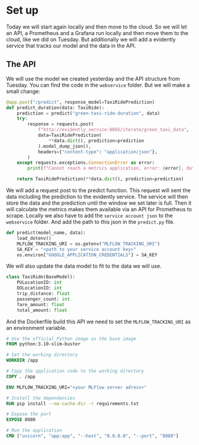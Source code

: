 # Set up

Today we will start again locally and then move to the cloud. So we will let an API, a Prometheus and a Grafana run locally and then move them to the cloud, like we did on Tuesday. But additionally we will add a evidently service that tracks our model and the data in the API.

## The API

We will use the model we created yesterday and the API structure from Tuesday. You can find the code in the `webservice` folder. But we will make a small change:

```python
@app.post("/predict", response_model=TaxiRidePrediction)
def predict_duration(data: TaxiRide):
    prediction = predict("green-taxi-ride-duration", data)
    try:
        response = requests.post(
            f"http://evidently_service:8085/iterate/green_taxi_data",
            data=TaxiRidePrediction(
                **data.dict(), prediction=prediction
            ).model_dump_json(),
            headers={"content-type": "application/json"},
        )
    except requests.exceptions.ConnectionError as error:
        print(f"Cannot reach a metrics application, error: {error}, data: {data}")

    return TaxiRidePrediction(**data.dict(), prediction=prediction)
```

We will add a request post to the predict function. This request will sent the data including the prediction to the evidently service. The service will then store the data and the prediction until the window we set later is full. Then it will calculate the metrics makes them available via an API for Prometheus to scrape. Locally we also have to add the `service account json` to the `webservice` folder. And add the path to this json in the `predict.py` file.

```python
def predict(model_name, data):
    load_dotenv()
    MLFLOW_TRACKING_URI = os.getenv("MLFLOW_TRACKING_URI")
    SA_KEY = "<path to your service account key>"
    os.environ["GOOGLE_APPLICATION_CREDENTIALS"] = SA_KEY
```

We will also update the data model to fit to the data we will use.

```python
class TaxiRide(BaseModel):
    PULocationID: int
    DOLocationID: int
    trip_distance: float
    passenger_count: int
    fare_amount: float
    total_amount: float
```

And the Dockerfile build this API we need to set the `MLFLOW_TRACKING_URI` as an environment variable.

```dockerfile
# Use the official Python image as the base image
FROM python:3.10-slim-buster

# Set the working directory
WORKDIR /app

# Copy the application code to the working directory
COPY . /app

ENV MLFLOW_TRACKING_URI="<your MLFlow server adress>"

# Install the dependencies
RUN pip install --no-cache-dir -r requirements.txt

# Expose the port
EXPOSE 8080

# Run the application
CMD ["uvicorn", "app:app", "--host", "0.0.0.0", "--port", "8080"]
```



